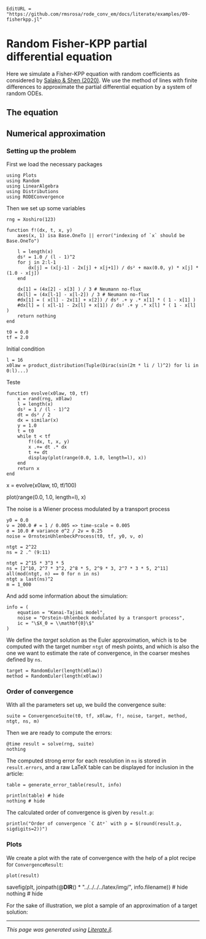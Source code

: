 ```@meta
EditURL = "https://github.com/rmsrosa/rode_conv_em/docs/literate/examples/09-fisherkpp.jl"
```

# Random Fisher-KPP partial differential equation

Here we simulate a Fisher-KPP equation with random coefficients as considered by [Salako & Shen (2020)](https://link.springer.com/article/10.1007/s10884-020-09847-2). We use the method of lines with finite differences to approximate the partial differential equation by a system of random ODEs.

## The equation

## Numerical approximation

### Setting up the problem

First we load the necessary packages

````@example 09-fisherkpp
using Plots
using Random
using LinearAlgebra
using Distributions
using RODEConvergence
````

Then we set up some variables

````@example 09-fisherkpp
rng = Xoshiro(123)

function f!(dx, t, x, y)
    axes(x, 1) isa Base.OneTo || error("indexing of `x` should be Base.OneTo")

    l = length(x)
    ds² = 1.0 / (l - 1)^2
    for j in 2:l-1
        dx[j] = (x[j-1] - 2x[j] + x[j+1]) / ds² + max(0.0, y) * x[j] * (1.0 - x[j])
    end

    dx[1] = (4x[2] - x[3] ) / 3 # Neumann no-flux
    dx[l] = (4x[l-1] - x[l-2]) / 3 # Neumann no-flux
    #dx[1] = ( x[l] - 2x[1] + x[2]) / ds² .+ y .* x[1] * ( 1 - x[1] )
    #dx[l] = ( x[l-1] - 2x[l] + x[1]) / ds² .+ y .* x[l] * ( 1 - x[l] )
    return nothing
end

t0 = 0.0
tf = 2.0
````

Initial condition

````@example 09-fisherkpp
l = 16
x0law = product_distribution(Tuple(Dirac(sin(2π * li / l)^2) for li in 0:l)...)
````

Teste

````@example 09-fisherkpp
function evolve(x0law, t0, tf)
    x = rand(rng, x0law)
    l = length(x)
    ds² = 1 / (l - 1)^2
    dt = ds² / 2
    dx = similar(x)
    y = 1.0
    t = t0
    while t < tf
        f!(dx, t, x, y)
        x .+= dt .* dx
        t += dt
        display(plot(range(0.0, 1.0, length=l), x))
    end
    return x
end
````

x = evolve(x0law, t0, tf/100)

plot(range(0.0, 1.0, length=l), x)

The noise is a Wiener process modulated by a transport process

````@example 09-fisherkpp
y0 = 0.0
ν = 200.0 # = 1 / 0.005 => time-scale = 0.005
σ = 10.0 # variance σ^2 / 2ν = 0.25
noise = OrnsteinUhlenbeckProcess(t0, tf, y0, ν, σ)
````

````@example 09-fisherkpp
ntgt = 2^22
ns = 2 .^ (9:11)

ntgt = 2^15 * 3^3 * 5
ns = [2^10, 2^7 * 3^2, 2^8 * 5, 2^9 * 3, 2^7 * 3 * 5, 2^11]
all(mod(ntgt, n) == 0 for n in ns)
ntgt ≥ last(ns)^2
m = 1_000
````

And add some information about the simulation:

````@example 09-fisherkpp
info = (
    equation = "Kanai-Tajimi model",
    noise = "Orstein-Uhlenbeck modulated by a transport process",
    ic = "\$X_0 = \\mathbf{0}\$"
)
````

We define the *target* solution as the Euler approximation, which is to be computed with the target number `ntgt` of mesh points, and which is also the one we want to estimate the rate of convergence, in the coarser meshes defined by `ns`.

````@example 09-fisherkpp
target = RandomEuler(length(x0law))
method = RandomEuler(length(x0law))
````

### Order of convergence

With all the parameters set up, we build the convergence suite:

````@example 09-fisherkpp
suite = ConvergenceSuite(t0, tf, x0law, f!, noise, target, method, ntgt, ns, m)
````

Then we are ready to compute the errors:

````@example 09-fisherkpp
@time result = solve(rng, suite)
nothing
````

The computed strong error for each resolution in `ns` is stored in `result.errors`, and a raw LaTeX table can be displayed for inclusion in the article:

````@example 09-fisherkpp
table = generate_error_table(result, info)

println(table) # hide
nothing # hide
````

The calculated order of convergence is given by `result.p`:

````@example 09-fisherkpp
println("Order of convergence `C Δtᵖ` with p = $(round(result.p, sigdigits=2))")
````

### Plots

We create a plot with the rate of convergence with the help of a plot recipe for `ConvergenceResult`:

````@example 09-fisherkpp
plot(result)
````

savefig(plt, joinpath(@__DIR__() * "../../../../latex/img/", info.filename)) # hide
nothing # hide

For the sake of illustration, we plot a sample of an approximation of a target solution:

---

*This page was generated using [Literate.jl](https://github.com/fredrikekre/Literate.jl).*

